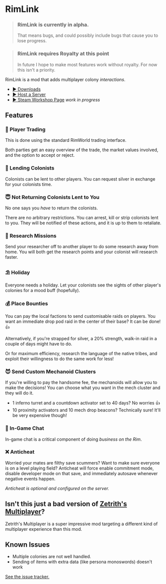 ﻿# RimLink

> ### RimLink is currently in alpha.
> That means bugs, and could possibly include bugs that cause you to lose progress.

> ### RimLink requires Royalty at this point
> In future I hope to make most features work without royalty. For now this isn't a priority.

RimLink is a mod that adds multiplayer colony *interactions*.

* [▶ Downloads](https://github.com/mitchfizz05/RimLink/releases)
* [▶ Host a Server](https://github.com/mitchfizz05/RimLink/wiki/Hosting-a-Server)
* [▶ Steam Workshop Page]() *work in progress*

## Features

### 💱 Player Trading
This is done using the standard RimWorld trading interface.

Both parties get an easy overview of the trade, the market values involved, and the option to accept or reject.

### 🧤 Lending Colonists
Colonists can be lent to other players.
You can request silver in exchange for your colonists time.

### 😇 Not Returning Colonists Lent to You
No one says you *have* to return the colonists.

There are no arbitrary restrictions. You can arrest, kill or strip colonists lent to you. They will be notified of these actions, and it is up to them to retaliate.

### 🔬 Research Missions
Send your researcher off to another player to do some research away from home. You will both get the research points and your colonist will research faster.

### ⛱ Holiday
Everyone needs a holiday. Let your colonists see the sights of other player's colonies for a mood buff (hopefully).

### 💰 Place Bounties
You can pay the local factions to send customisable raids on players.
You want an immediate drop pod raid in the center of their base? It can be done! 👍

Alternatively, if you're strapped for silver, a 20% strength, walk-in raid in a couple of days might have to do.

Or for maximum efficiency, research the language of the native tribes, and exploit their willingness to do the same work for less!

### 😈 Send Custom Mechanoid Clusters
If you're willing to pay the handsome fee, the mechanoids will allow you to make the decisions!
You can choose what you want in the mech cluster and they will do it.

- 1 inferno turret and a countdown activator set to 40 days? No worries 👍
- 10 proximity activators and 10 mech drop beacons? Technically sure! It'll be very expensive though!

### 💬 In-Game Chat
In-game chat is a critical component of doing *business on the Rim*.

### ❌ Anticheat
Worried your mates are filthy save scummers? Want to make sure everyone is on a level playing field?
Anticheat will force enable commitment mode, disable developer mode on that save, and immediately autosave whenever negative events happen.

*Anticheat is optional and configured on the server.*

## Isn't this just a bad version of [Zetrith's Multiplayer](https://steamcommunity.com/sharedfiles/filedetails/?id=1752864297)?
Zetrith's Multiplayer is a super impressive mod targeting a different kind of multiplayer experience than this mod.

## Known Issues
- Multiple colonies are not well handled.
- Sending of items with extra data (like persona monoswords) doesn't work

[See the issue tracker.](https://github.com/mitchfizz05/RimLink/issues)

